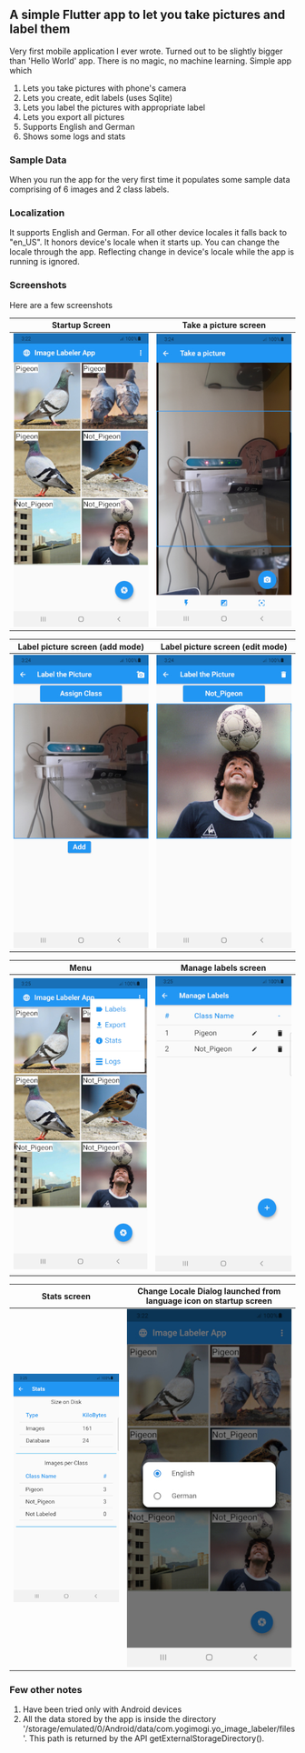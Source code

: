 ## A simple Flutter app to let you take pictures and label them

Very first mobile application I ever wrote. Turned out to be slightly bigger than 'Hello World' app. There is no magic, no machine learning. Simple app which

1. Lets you take pictures with phone's camera
2. Lets you create, edit labels (uses Sqlite)
3. Lets you label the pictures with appropriate label
4. Lets you export all pictures
5. Supports English and German
6. Shows some logs and stats

### Sample Data

When you run the app for the very first time it populates some sample data comprising of 6 images and 2 class labels.

### Localization

It supports English and German. For all other device locales it falls back to "en_US". It honors device's locale when it starts up. You can change the locale through the app. Reflecting change in device's locale while the app is running is ignored.

### Screenshots

Here are a few screenshots

| Startup Screen | Take a picture screen |
| :-: | :-: |
| ![alt text](https://github.com/yogimogi/yoimagelabeler/raw/master/docs/image1.jpg) | ![alt text](https://github.com/yogimogi/yoimagelabeler/raw/master/docs/image2.jpg) |

| Label picture screen (add mode) | Label picture screen (edit mode) |
| :-: | :-: |
| ![alt text](https://github.com/yogimogi/yoimagelabeler/raw/master/docs/image3.jpg) | ![alt text](https://github.com/yogimogi/yoimagelabeler/raw/master/docs/image4.jpg) |

| Menu | Manage labels screen |
| :-: | :-: |
| ![alt text](https://github.com/yogimogi/yoimagelabeler/raw/master/docs/image5.jpg) | ![alt text](https://github.com/yogimogi/yoimagelabeler/raw/master/docs/image6.jpg) |

| Stats screen | Change Locale Dialog launched from language icon on startup screen |
| :-: | :-: |
| ![alt text](https://github.com/yogimogi/yoimagelabeler/raw/master/docs/image7.jpg) | ![alt text](https://github.com/yogimogi/yoimagelabeler/raw/master/docs/image8.jpg) |

### Few other notes

1. Have been tried only with Android devices
2. All the data stored by the app is inside the directory '/storage/emulated/0/Android/data/com.yogimogi.yo_image_labeler/files'. This path is returned by the API getExternalStorageDirectory().

